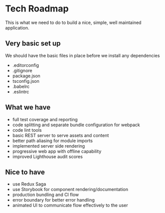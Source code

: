 # Tech Roadmap
This is what we need to do to build a nice, simple, well maintained application.

## Very basic set up
We should have the basic files in place before we install any dependencies
- .editorconfig
- .gitignore
- package.json
- tsconfig.json
- .babelrc
- .eslintrc

## What we have
- full test coverage and reporting
- code splitting and separate bundle configuration for webpack
- code lint tools
- basic REST server to serve assets and content
- better path aliasing for module imports
- implemented server side rendering
- progressive web app with offline capability
- improved Lighthouse audit scores

## Nice to have
- use Redux Saga
- use Storybook for component rendering/documentation
- production bundling and CI flow
- error boundary for better error handling
- animated UI to communicate flow effectively to the user
